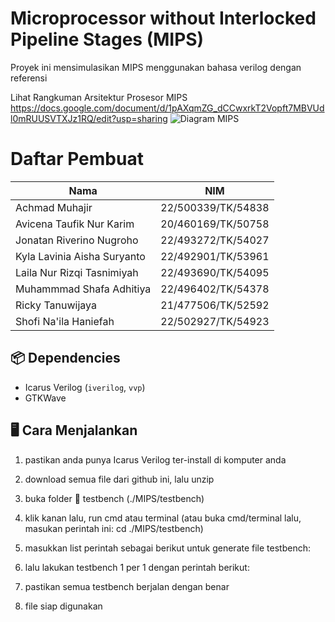 # Microprocessor without Interlocked Pipeline Stages (MIPS)

Proyek ini mensimulasikan MIPS menggunakan bahasa verilog dengan referensi 

Lihat Rangkuman Arsitektur Prosesor MIPS https://docs.google.com/document/d/1pAXqmZG_dCCwxrkT2Vopft7MBVUdl0mRUUSVTXJz1RQ/edit?usp=sharing
![Diagram MIPS](images/MIPS_diagram.jpg)

# Daftar Pembuat
| Nama                        | NIM                |  
|-----------------------------|--------------------|
| Achmad Muhajir              | 22/500339/TK/54838 |
| Avicena Taufik Nur Karim    | 20/460169/TK/50758 |
| Jonatan Riverino Nugroho    | 22/493272/TK/54027 |
| Kyla Lavinia Aisha Suryanto | 22/492901/TK/53961 |
| Laila Nur Rizqi Tasnimiyah  | 22/493690/TK/54095 |
| Muhammmad Shafa Adhitiya    | 22/496402/TK/54378 |
| Ricky Tanuwijaya            | 21/477506/TK/52592 |
| Shofi Na'ila Haniefah       | 22/502927/TK/54923 |

## 📦 Dependencies
- Icarus Verilog (`iverilog`, `vvp`)
- GTKWave

## 🖥️ Cara Menjalankan
1. pastikan anda punya Icarus Verilog ter-install di komputer anda
2. download semua file dari github ini, lalu unzip
3. buka folder 📁 testbench (./MIPS/testbench)
4. klik kanan lalu, run cmd atau terminal (atau buka cmd/terminal lalu, masukan perintah ini: cd ./MIPS/testbench)
5. masukkan list perintah sebagai berikut untuk generate file testbench:

6. lalu lakukan testbench 1 per 1 dengan perintah berikut:

7. pastikan semua testbench berjalan dengan benar
8. file siap digunakan
